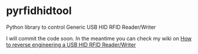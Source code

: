 # pyrfidhidtool

Python library to control Generic USB HID RFID Reader/Writer 

I will commit the code soon. In the meantime you can check my wiki on [How to reverse engineering a USB HID RFID Reader/Writer](https://github.com/charlysan/pyrfidhidtool/wiki/Reverse-Engineering-A-USB-RFID-Reader-Writer)

